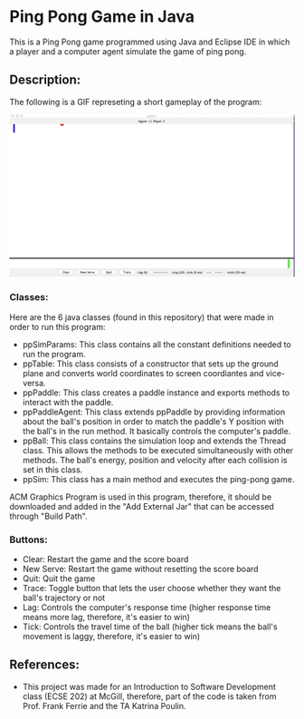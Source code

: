# Ping Pong Game in Java
This is a Ping Pong game programmed using Java and Eclipse IDE in which a player and a computer agent simulate the game of ping pong. 

## Description:

The following is a GIF represeting a short gameplay of the program:

![](PingPong.gif)

### Classes:

Here are the 6 java classes (found in this repository) that were made in order to run this program:
- ppSimParams: This class contains all the constant definitions needed to run the program.
- ppTable: This class consists of a constructor that sets up the ground plane and converts world coordinates to screen coordiantes and vice-versa.
- ppPaddle: This class creates a paddle instance and exports methods to interact with the paddle.
- ppPaddleAgent:  This class extends ppPaddle by providing information about the  ball's position in order to match the paddle's Y position with the ball's in the run method. It basically controls the computer's paddle.
- ppBall: This class contains the simulation loop and extends the Thread class. This allows the methods to be executed simultaneously with other methods. The ball's energy, position and velocity after each collision is set in this class.
- ppSim: This class has a main method and executes the ping-pong game.

ACM Graphics Program is used in this program, therefore, it should be downloaded and added in the "Add External Jar" that can be accessed through "Build Path".

### Buttons:

- Clear: Restart the game and the score board
- New Serve: Restart the game without resetting the score board
- Quit: Quit the game
- Trace: Toggle button that lets the user choose whether they want the ball's trajectory or not
- Lag: Controls the computer's response time (higher response time means more lag, therefore, it's easier to win)
- Tick: Controls the travel time of the ball (higher tick means the ball's movement is laggy, therefore, it's easier to win)

## References:
- This project was made for an Introduction to Software Development class (ECSE 202) at McGill, therefore, part of the code is taken from Prof. Frank Ferrie and the TA Katrina Poulin.






